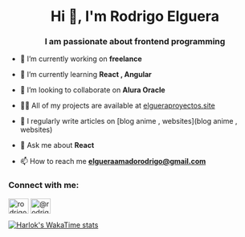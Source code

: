 <h1 align="center">Hi 👋, I'm Rodrigo Elguera</h1>
<h3 align="center">I am passionate about frontend programming</h3>

- 🔭 I’m currently working on **freelance**

- 🌱 I’m currently learning **React , Angular**

- 👯 I’m looking to collaborate on **Alura Oracle**

- 👨‍💻 All of my projects are available at [elgueraproyectos.site](elgueraproyectos.site)

- 📝 I regularly write articles on [blog anime , websites](blog anime , websites)

- 💬 Ask me about **React**

- 📫 How to reach me **elgueraamadorodrigo@gmail.com**

<h3 align="left">Connect with me:</h3>
<p align="left">
<a href="https://fb.com/rodrigo elguera amado" target="blank"><img align="center" src="https://raw.githubusercontent.com/rahuldkjain/github-profile-readme-generator/master/src/images/icons/Social/facebook.svg" alt="rodrigo elguera amado" height="30" width="40" /></a>
<a href="https://www.youtube.com/c/@rodrigozyt" target="blank"><img align="center" src="https://raw.githubusercontent.com/rahuldkjain/github-profile-readme-generator/master/src/images/icons/Social/youtube.svg" alt="@rodrigozyt" height="30" width="40" /></a>
</p>

[![Harlok's WakaTime stats](https://github-readme-stats.vercel.app/api/wakatime?username=Rodrigo_Elguera)](https://github.com/Rodrigo_Elguera/github-readme-stats)

